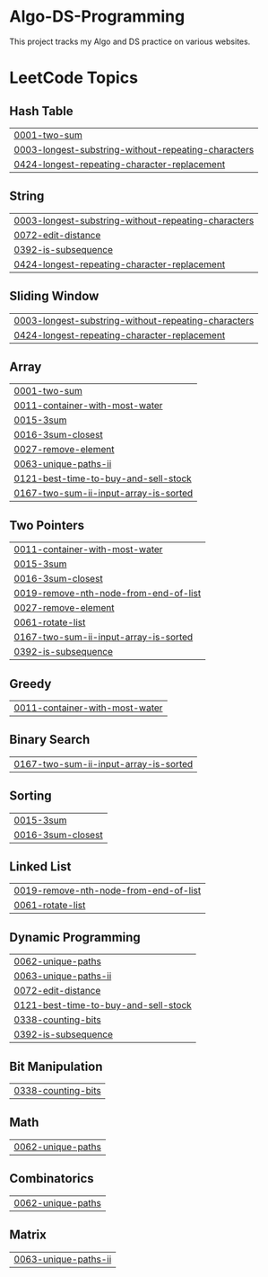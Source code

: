 # Algo-DS-Programming

This project tracks my Algo and DS practice on various websites.

<!---LeetCode Topics Start-->
# LeetCode Topics
## Hash Table
|  |
| ------- |
| [0001-two-sum](https://github.com/sumansourabh26/Algo-DS-Programming/tree/master/0001-two-sum) |
| [0003-longest-substring-without-repeating-characters](https://github.com/sumansourabh26/Algo-DS-Programming/tree/master/0003-longest-substring-without-repeating-characters) |
| [0424-longest-repeating-character-replacement](https://github.com/sumansourabh26/Algo-DS-Programming/tree/master/0424-longest-repeating-character-replacement) |
## String
|  |
| ------- |
| [0003-longest-substring-without-repeating-characters](https://github.com/sumansourabh26/Algo-DS-Programming/tree/master/0003-longest-substring-without-repeating-characters) |
| [0072-edit-distance](https://github.com/sumansourabh26/Algo-DS-Programming/tree/master/0072-edit-distance) |
| [0392-is-subsequence](https://github.com/sumansourabh26/Algo-DS-Programming/tree/master/0392-is-subsequence) |
| [0424-longest-repeating-character-replacement](https://github.com/sumansourabh26/Algo-DS-Programming/tree/master/0424-longest-repeating-character-replacement) |
## Sliding Window
|  |
| ------- |
| [0003-longest-substring-without-repeating-characters](https://github.com/sumansourabh26/Algo-DS-Programming/tree/master/0003-longest-substring-without-repeating-characters) |
| [0424-longest-repeating-character-replacement](https://github.com/sumansourabh26/Algo-DS-Programming/tree/master/0424-longest-repeating-character-replacement) |
## Array
|  |
| ------- |
| [0001-two-sum](https://github.com/sumansourabh26/Algo-DS-Programming/tree/master/0001-two-sum) |
| [0011-container-with-most-water](https://github.com/sumansourabh26/Algo-DS-Programming/tree/master/0011-container-with-most-water) |
| [0015-3sum](https://github.com/sumansourabh26/Algo-DS-Programming/tree/master/0015-3sum) |
| [0016-3sum-closest](https://github.com/sumansourabh26/Algo-DS-Programming/tree/master/0016-3sum-closest) |
| [0027-remove-element](https://github.com/sumansourabh26/Algo-DS-Programming/tree/master/0027-remove-element) |
| [0063-unique-paths-ii](https://github.com/sumansourabh26/Algo-DS-Programming/tree/master/0063-unique-paths-ii) |
| [0121-best-time-to-buy-and-sell-stock](https://github.com/sumansourabh26/Algo-DS-Programming/tree/master/0121-best-time-to-buy-and-sell-stock) |
| [0167-two-sum-ii-input-array-is-sorted](https://github.com/sumansourabh26/Algo-DS-Programming/tree/master/0167-two-sum-ii-input-array-is-sorted) |
## Two Pointers
|  |
| ------- |
| [0011-container-with-most-water](https://github.com/sumansourabh26/Algo-DS-Programming/tree/master/0011-container-with-most-water) |
| [0015-3sum](https://github.com/sumansourabh26/Algo-DS-Programming/tree/master/0015-3sum) |
| [0016-3sum-closest](https://github.com/sumansourabh26/Algo-DS-Programming/tree/master/0016-3sum-closest) |
| [0019-remove-nth-node-from-end-of-list](https://github.com/sumansourabh26/Algo-DS-Programming/tree/master/0019-remove-nth-node-from-end-of-list) |
| [0027-remove-element](https://github.com/sumansourabh26/Algo-DS-Programming/tree/master/0027-remove-element) |
| [0061-rotate-list](https://github.com/sumansourabh26/Algo-DS-Programming/tree/master/0061-rotate-list) |
| [0167-two-sum-ii-input-array-is-sorted](https://github.com/sumansourabh26/Algo-DS-Programming/tree/master/0167-two-sum-ii-input-array-is-sorted) |
| [0392-is-subsequence](https://github.com/sumansourabh26/Algo-DS-Programming/tree/master/0392-is-subsequence) |
## Greedy
|  |
| ------- |
| [0011-container-with-most-water](https://github.com/sumansourabh26/Algo-DS-Programming/tree/master/0011-container-with-most-water) |
## Binary Search
|  |
| ------- |
| [0167-two-sum-ii-input-array-is-sorted](https://github.com/sumansourabh26/Algo-DS-Programming/tree/master/0167-two-sum-ii-input-array-is-sorted) |
## Sorting
|  |
| ------- |
| [0015-3sum](https://github.com/sumansourabh26/Algo-DS-Programming/tree/master/0015-3sum) |
| [0016-3sum-closest](https://github.com/sumansourabh26/Algo-DS-Programming/tree/master/0016-3sum-closest) |
## Linked List
|  |
| ------- |
| [0019-remove-nth-node-from-end-of-list](https://github.com/sumansourabh26/Algo-DS-Programming/tree/master/0019-remove-nth-node-from-end-of-list) |
| [0061-rotate-list](https://github.com/sumansourabh26/Algo-DS-Programming/tree/master/0061-rotate-list) |
## Dynamic Programming
|  |
| ------- |
| [0062-unique-paths](https://github.com/sumansourabh26/Algo-DS-Programming/tree/master/0062-unique-paths) |
| [0063-unique-paths-ii](https://github.com/sumansourabh26/Algo-DS-Programming/tree/master/0063-unique-paths-ii) |
| [0072-edit-distance](https://github.com/sumansourabh26/Algo-DS-Programming/tree/master/0072-edit-distance) |
| [0121-best-time-to-buy-and-sell-stock](https://github.com/sumansourabh26/Algo-DS-Programming/tree/master/0121-best-time-to-buy-and-sell-stock) |
| [0338-counting-bits](https://github.com/sumansourabh26/Algo-DS-Programming/tree/master/0338-counting-bits) |
| [0392-is-subsequence](https://github.com/sumansourabh26/Algo-DS-Programming/tree/master/0392-is-subsequence) |
## Bit Manipulation
|  |
| ------- |
| [0338-counting-bits](https://github.com/sumansourabh26/Algo-DS-Programming/tree/master/0338-counting-bits) |
## Math
|  |
| ------- |
| [0062-unique-paths](https://github.com/sumansourabh26/Algo-DS-Programming/tree/master/0062-unique-paths) |
## Combinatorics
|  |
| ------- |
| [0062-unique-paths](https://github.com/sumansourabh26/Algo-DS-Programming/tree/master/0062-unique-paths) |
## Matrix
|  |
| ------- |
| [0063-unique-paths-ii](https://github.com/sumansourabh26/Algo-DS-Programming/tree/master/0063-unique-paths-ii) |
<!---LeetCode Topics End-->